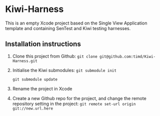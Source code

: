 Kiwi-Harness
============

This is an empty Xcode project based on the Single View Application template and containing SenTest and Kiwi testing harnesses.

Installation instructions
-------------------------

1. Clone this project from Github: 
    `git clone git@github.com:timd/Kiwi-Harness.git`
	
2. Initialise the Kiwi submodules:
    `git submodule init`
	
	`git submodule update`
	
3. Rename the project in Xcode
4. Create a new Github repo for the project, and change the remote repository setting in the project:
    `git remote set-url origin git://new.url.here`